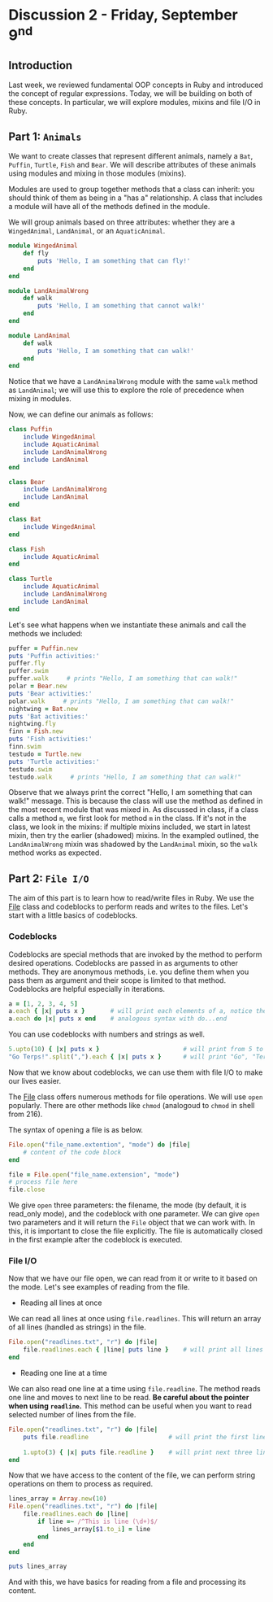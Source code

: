 # Discussion 2 - Friday, September 9<sup>nd</sup>
 

## Introduction

Last week, we reviewed fundamental OOP concepts in Ruby and introduced the concept of regular expressions. Today, we will be building on both of these concepts. In particular, we will explore modules, mixins and file I/O in Ruby.

## Part 1: `Animals`

We want to create classes that represent different animals, namely a `Bat`, `Puffin`, `Turtle`, `Fish` and `Bear`. We will describe attributes of these animals using modules and mixing in those modules (mixins).

Modules are used to group together methods that a class can inherit: you should think of them as being in a "has a" relationship. A class that includes a module will have all of the methods defined in the module. 

We will group animals based on three attributes: whether they are a `WingedAnimal`, `LandAnimal`, or an `AquaticAnimal`.

```ruby
module WingedAnimal
    def fly
        puts 'Hello, I am something that can fly!'
    end
end

module LandAnimalWrong
    def walk
        puts 'Hello, I am something that cannot walk!'
    end
end

module LandAnimal
    def walk
        puts 'Hello, I am something that can walk!'
    end
end
```

Notice that we have a `LandAnimalWrong` module with the same `walk` method as `LandAnimal`; we will use this to explore the role of precedence when mixing in modules.


Now, we can define our animals as follows:

```ruby
class Puffin
    include WingedAnimal
    include AquaticAnimal
    include LandAnimalWrong
    include LandAnimal 
end

class Bear
    include LandAnimalWrong
    include LandAnimal
end

class Bat
    include WingedAnimal
end

class Fish
    include AquaticAnimal
end

class Turtle
    include AquaticAnimal
    include LandAnimalWrong
    include LandAnimal
end
```

Let's see what happens when we instantiate these animals and call the methods we included:

```ruby
puffer = Puffin.new
puts 'Puffin activities:'
puffer.fly
puffer.swim
puffer.walk     # prints "Hello, I am something that can walk!"
polar = Bear.new
puts 'Bear activities:'
polar.walk     # prints "Hello, I am something that can walk!"
nightwing = Bat.new
puts 'Bat activities:'
nightwing.fly
finn = Fish.new
puts 'Fish activities:'
finn.swim
testudo = Turtle.new
puts 'Turtle activities:'
testudo.swim
testudo.walk     # prints "Hello, I am something that can walk!"
```

Observe that we always print the correct "Hello, I am something that can walk!" message. This is because the class will use the method as defined in the most recent module that was mixed in. As discussed in class, if a class calls a method `m`, we first look for method `m` in the class. If it's not in the class, we look in the mixins: if multiple mixins included, we start in latest mixin, then try the earlier (shadowed) mixins. In the exampled outlined, the `LandAnimalWrong` mixin was shadowed by the `LandAnimal` mixin, so the `walk` method works as expected.

## Part 2: `File I/O`

The aim of this part is to learn how to read/write files in Ruby. We use the [File](https://ruby-doc.org/core-2.5.0/File.html) class and codeblocks to perform reads and writes to the files. Let's start with a little basics of codeblocks.

### Codeblocks

Codeblocks are special methods that are invoked by the method to perform desired operations. Codeblocks are passed in as arguments to other methods. They are anonymous methods, i.e. you define them when you pass them as argument and their scope is limited to that method. Codeblocks are helpful especially in iterations.

```ruby
a = [1, 2, 3, 4, 5]
a.each { |x| puts x }       # will print each elements of a, notice the structure of a codeblock
a.each do |x| puts x end    # analogous syntax with do...end
```

You can use codeblocks with numbers and strings as well.

```ruby
5.upto(10) { |x| puts x }                       # will print from 5 to 10
"Go Terps!".split(",").each { |x| puts x }      # will print "Go", "Terps!"
```

Now that we know about codeblocks, we can use them with file I/O to make our lives easier.

The [File](https://ruby-doc.org/core-2.5.0/File.html) class offers numerous methods for file operations. We will use `open` popularly. There are other methods like `chmod` (analogoud to `chmod` in shell from 216).

The syntax of opening a file is as below.

```ruby
File.open("file_name.extention", "mode") do |file|
    # content of the code block
end

file = File.open("file_name.extension", "mode")
# process file here
file.close
```

We give `open` three parameters: the filename, the mode (by default, it is read_only mode), and the codeblock with one parameter. We can give `open` two parameters and it will return the `File` object that we can work with. In this, it is important to close the file explicitly. The file is automatically closed in the first example after the codeblock is executed. 

### File I/O

Now that we have our file open, we can read from it or write to it based on the mode. Let's see examples of reading from the file.

* Reading all lines at once

We can read all lines at once using `file.readlines`. This will return an array of all lines (handled as strings) in the file.

```ruby
File.open("readlines.txt", "r") do |file|
    file.readlines.each { |line| puts line }    # will print all lines from the file
end
```

* Reading one line at a time

We can also read one line at a time using `file.readline`. The method reads one line and moves to next line to be read. **Be careful about the pointer when using `readline`.** This method can be useful when you want to read selected number of lines from the file.

```ruby
File.open("readlines.txt", "r") do |file|
    puts file.readline                      # will print the first line
    
    1.upto(3) { |x| puts file.readline }    # will print next three lines 
end
```

Now that we have access to the content of the file, we can perform string operations on them to process as required.

```ruby
lines_array = Array.new(10)
File.open("readlines.txt", "r") do |file|
    file.readlines.each do |line|
        if line =~ /^This is line (\d+)$/
            lines_array[$1.to_i] = line
        end
    end
end

puts lines_array
```

And with this, we have basics for reading from a file and processing its content.
